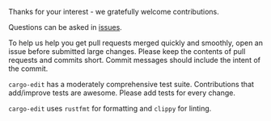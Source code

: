 Thanks for your interest - we gratefully welcome contributions.

Questions can be asked in [issues](https://github.com/killercup/cargo-edit/issues).

To help us help you get pull requests merged quickly and smoothly, open an issue before submitted large changes. Please keep the contents of pull requests and commits short. Commit messages should include the intent of the commit.

`cargo-edit` has a moderately comprehensive test suite. Contributions that add/improve tests are awesome. Please add tests for every change.

`cargo-edit` uses `rustfmt` for formatting and `clippy` for linting.
